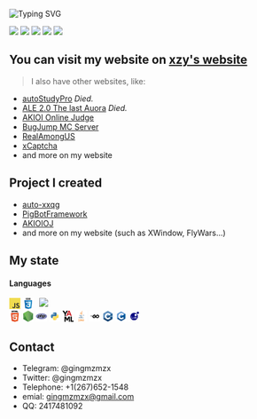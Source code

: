 ![Typing SVG](https://readme-typing-svg.herokuapp.com?color=%23000000&size=35&duration=4000&center=true&vCenter=true&multiline=false&width=500&height=100&lines=Hi👋,%20I'm%20Gingmzmzx;Enjoy%20Coding;Minecraft%20Player~)

![](https://img.shields.io/badge/status-up-brightgreen) ![](https://img.shields.io/badge/%E6%80%A7%E5%88%AB-♂-lightgrey) ![](https://img.shields.io/badge/%E7%8A%B6%E6%80%81-Student-pink) ![](https://img.shields.io/static/v1?label=QQ&message=2417481092&color=7BB32E&logo=qq) ![](https://visitor-badge.glitch.me/badge?page_id=github.com/Gingmzmzx)

## You can visit my website on [xzy's website](https://xzynb.top)  
> I also have other websites, like:
- [autoStudyPro](https://3141314.xyz) _Died._
- [ALE 2.0 The last Auora](https://alemc.org) _Died._
- [AKIOI Online Judge](https://akioi.us.kg)
- [BugJump MC Server](https://bugjump.us.kg)
- [RealAmongUS](https://rau.xzynb.top)
- [xCaptcha](https://captcha.xzynb.top)
- and more on my website

## Project I created
- [auto-xxqg](https://github.com/auto-xxqg)
- [PigBotFramework](https://github.com/PigBotFramework)
- [AKIOIOJ](https://github.com/Gingmzmzx/AKIOIOJ)
- and more on my website (such as XWindow, FlyWars...)

## My state
#### Languages

<!-- github-stats:start -->
<!-- prettier-ignore-start -->
<!-- markdownlint-disable -->
<img align="right" width="450" src="https://github-readme-stats.vercel.app/api?username=Gingmzmzx&show_icons=true&icon_color=0078e7&title_color=0078e7&include_all_commits=true"/>
<!-- markdownlint-restore -->
<!-- prettier-ignore-end -->
<!-- github-stats:end -->

<!-- languages:start -->
<!-- prettier-ignore-start -->
<!-- markdownlint-disable -->
<code><img height="20" src="https://raw.githubusercontent.com/github/explore/80688e429a7d4ef2fca1e82350fe8e3517d3494d/topics/javascript/javascript.png" alt="javascript" /></code>
<code><img height="20" src="https://raw.githubusercontent.com/github/explore/80688e429a7d4ef2fca1e82350fe8e3517d3494d/topics/css/css.png" alt="css" /></code>
<code><img height="20" src="https://raw.githubusercontent.com/github/explore/80688e429a7d4ef2fca1e82350fe8e3517d3494d/topics/html/html.png" alt="html" /></code>
<code><img height="20" src="https://raw.githubusercontent.com/github/explore/80688e429a7d4ef2fca1e82350fe8e3517d3494d/topics/nodejs/nodejs.png" alt="nodejs" /></code>
<code><img height="20" src="https://raw.githubusercontent.com/github/explore/80688e429a7d4ef2fca1e82350fe8e3517d3494d/topics/php/php.png" alt="php" /></code>
<code><img height="20" src="https://raw.githubusercontent.com/github/explore/80688e429a7d4ef2fca1e82350fe8e3517d3494d/topics/python/python.png" alt="python" /></code>
<code><img height="20" src="https://raw.githubusercontent.com/github/explore/80688e429a7d4ef2fca1e82350fe8e3517d3494d/topics/yaml/yaml.png" alt="yaml" /></code>
<code><img height="20" src="https://raw.githubusercontent.com/github/explore/80688e429a7d4ef2fca1e82350fe8e3517d3494d/topics/java/java.png" alt="yaml" /></code>
<code><img height="20" src="https://raw.githubusercontent.com/github/explore/80688e429a7d4ef2fca1e82350fe8e3517d3494d/topics/go/go.png" alt="golang" /></code>
<code><img height="20" src="https://raw.githubusercontent.com/github/explore/80688e429a7d4ef2fca1e82350fe8e3517d3494d/topics/cpp/cpp.png" alt="cpp" /></code>
<code><img height="20" src="https://raw.githubusercontent.com/github/explore/80688e429a7d4ef2fca1e82350fe8e3517d3494d/topics/c/c.png" alt="c" /></code>
<code><img height="20" src="https://raw.githubusercontent.com/github/explore/80688e429a7d4ef2fca1e82350fe8e3517d3494d/topics/lua/lua.png" alt="lua" /></code>
<!-- markdownlint-restore -->
<!-- prettier-ignore-end -->

<!-- languages:end -->

## Contact
- Telegram: @gingmzmzx
- Twitter: @gingmzmzx
- Telephone: +1(267)652-1548
- emial: gingmzmzx@gmail.com
- QQ: 2417481092
